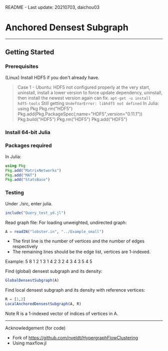 README - Last update: 20210703, daichou03

# Anchored Densest Subgraph

------

## Getting Started

### Prerequisites
(Linux) Install HDF5 if you don't already have.

> Case 1 - Ubuntu: HDF5 not configured properly at the very start, uninstall, install a lower version to force update dependency, uninstall, then install the newest version again can fix.
> `apt-get -u install hdf5-tools`
> Still getting `UndefVarError: libhdf5 not defined`
> In Julia:
> using Pkg
> Pkg.rm("HDF5")
> Pkg.add(Pkg.PackageSpec(;name="HDF5",version="0.11.1"))
> Pkg.build("HDF5")
> Pkg.rm("HDF5")
> Pkg.add("HDF5")

### Install 64-bit Julia

### Packages required
In Julia:
```julia
using Pkg
Pkg.add("MatrixNetworks")
Pkg.add("MAT")
Pkg.add("StatsBase")
```

### Testing
Under ./src, enter julia.
```julia
include("Query_test_yd.jl")
```

Read graph file:
For loading unweighted, undirected graph:

```julia
A = readIN("lobster.in", "../Example_small")
```

- The first line is the number of vertices and the number of edges respectively
- The remaining lines should be the edge list, vertices are 1-indexed.

Example:
5 8
1 2
1 3
1 4
2 3
2 4
3 4
3 5
4 5

Find (global) densest subgraph and its density:

```julia
GlobalDensestSubgraph(A)
```

Find local densest subgraph and its density with reference vertices:

```julia
R = [1,2]
LocalAnchoredDensestSubgraph(A, R)
```
Note R is a 1-indexed vector of indices of vertices in A.

------
Acknowledgement (for code)

- Fork of https://github.com/nveldt/HypergraphFlowClustering
- Using maxflow.jl
